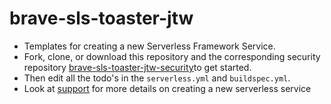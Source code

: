 # brave-sls-toaster-jtw
- Templates for creating a new Serverless Framework Service.
- Fork, clone, or download this repository and the corresponding security repository [brave-sls-toaster-jtw-security](https://github.com/pariveda-serverless/brave-sls-toaster-jtw-security)to get started.
- Then edit all the todo's in the `serverless.yml` and `buildspec.yml`.
- Look at [support](https://github.com/pariveda-serverless/support/tree/master/create-new-service) for more details on creating a new serverless service
